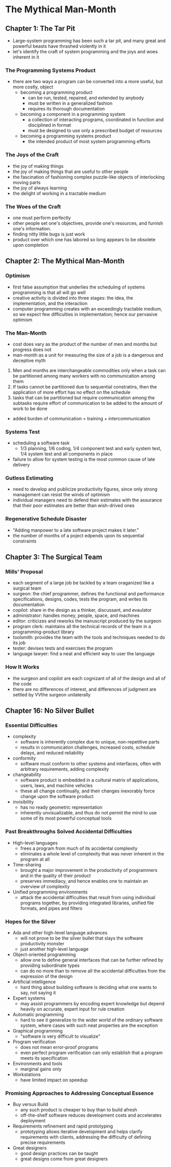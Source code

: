 # The Mythical Man-Month
## Chapter 1: The Tar Pit
- Large-system programming has been such a tar pit, and many great and powerful beasts have thrashed violently in it
- let's identify the craft of system programming and the joys and woes inherent in it
### The Programming Systems Product
- there are two ways a program can be converted into a more useful, but more costly, object
  - becoming a programming product
    - can be run, tested, repaired, and extended by anybody
    - must be written in a generalized fashion
    - requires its thorough documentation
  - becoming a component in a programming system
    - a collection of interacting programs, coordinated in function and disciplined in format
    - must be designed to use only a prescribed budget of resources
  - becoming a programming systems product
    - the intended product of most system programming efforts
### The Joys of the Craft
- the joy of making things
- the joy of making things that are useful to other people
- the fascination of fashioning complex puzzle-like objects of interlocking moving parts
- the joy of always learning
- the delight of working in a tractable medium
### The Woes of the Craft
- one must perform perfectly
- other people set one's objectives, provide one's resources, and furnish one's information.
- finding nitty little bugs is just work
- product over which one has labored so long appears to be obsolete upon completion

## Chapter 2: The Mythical Man-Month
### Optimism
- first false assumption that underlies the scheduling of systems programming is that all will go well
- creative activity is divided into three stages: the idea, the implementation, and the interaction
- computer programming creates with an exceedingly tractable medium, so we expect few difficulties in implementation; hence our pervasive optimism
### The Man-Month
- cost does vary as the product of the number of men and months but progress does not
- man-month as a unit for measuring the size of a job is a dangerous and deceptive myth
1. Men and months are interchangeable commodities only when a task can be partitioned among many workers with no communication among them
2. If tasks cannot be partitioned due to sequential constratins, then the application of more effort has no effect on the schedule
3. tasks that can be partitioned but require communication among the subtasks require effort of communication to be added to the amount of work to be done
  - added burden of communication = training + intercommunication
### Systems Test
- scheduling a software task
  - 1/3 planning, 1/6 coding, 1/4 component test and early system test, 1/4 system test and all components in place
- failure to allow for system testing is the most common cause of late delivery
### Gutless Estimating
- need to develop and publicize productivity figures, since only strong management can resist the winds of optimism
- individual managers need to defend their estimates with the assurance that their poor estimates are better than wish-drived ones
### Regenerative Schedule Disaster
- "Adding manpower to a late software project makes it later."
- the number of months of a poject edpends upon its sequential constraints

## Chapter 3: The Surgical Team
### Mills' Proposal
- each segment of a large job be tackled by a team oraganized like a surgical team
- surgeon: the chief programmer, defines the functional and performance specifications, designs, codes, tests the program, and writes its documentation
- copilot: share in the design as a thinker, discussant, and evaulator
- administrator: handles money, people, space, and machines
- editor: criticizes and reworks the manuscript produced by the surgeon
- program clerk: maintains all the technical records of the team in a programming-product library
- toolsmith: provides the team with the tools and techniques needed to do its job
- tester: devises tests and exercises the program
- language lawyer: find a neat and efficient way to user the language
### How It Works
- the surgeon and copilot are each cognizant of all of the design and all of the code
- there are no differences of interest, and differences of judgment are settled by VVthe surgeon unilaterally

## Chapter 16: No Silver Bullet
### Essential Difficulties
- complexity
  - software is inherently complex due to unique, non-repetitive parts
  - results in communication challenges, increased costs, schedule delays, and reduced reliability
- conformity
  - software must conform to other systems and interfaces, often with arbitrary requirements, adding complexity
- changeability
  - software product is embedded in a cultural matrix of applications, users, laws, and machine vehicles
  - these all change continually, and their changes inexorably force change upon the software product
- invisibility
  - has no ready geometric representation
  - inherently unvisualizable, and thus do not permit the mind to use some of its most powerful conceptual tools
### Past Breakthroughs Solved Accidental Difficulties
- High-level languages
  - frees a program from much of its accidental complexity
  - eliminates a whole level of complexity that was never inherent in the program at all
- Time-sharing
  - brought a major improvement in the productivity of programmers and in the quality of their product
  - preserves immediacy, and hence enables one to maintain an overview of complexity
- Unified programming environments
  - attack the accidental difficulties that result from using individual programs together, by providing integrated libraries, unified file formats, and pipes and filters
### Hopes for the Silver
- Ada and other high-level language advances
  - will not prove to be the silver bullet that slays the software productivity monster
  - just another high-level language
- Object-oriented programming
  - allow one to define general interfaces that can be further refined by providing subordinate types
  - can do no more than to remove all the accidental difficulties from the expression of the design
- Artificial intelligence
  - hard thing about building software is deciding what one wants to say, not saying it
- Expert systems
  - may assist programmers by encoding expert knowledge but depend heavily on accurate, expert input for rule creation
- Automatic programming
  - hard to see it generalize to the wider world of the ordinary software system, where cases with such neat properties are the exception
- Graphical programming
  - "software is very difficult to visualize"
- Program verification
  - does not mean error-proof programs
  - even perfect program verification can only establish that a program meets its specification
- Environments and tools
  - marginal gains only
- Workstations
  - have limited impact on speedup
### Promising Approaches to Addressing Conceptual Essence
- Buy versus Build
  - any such product is cheaper to buy than to build afresh
  - off-the-shelf software reduces development costs and accelerates deployment
- Requirements refinement and rapid prototyping
  - prototyping allows iterative development and helps clarify requirements with clients, addressing the difficulty of defining precise requirements
- Great designers
  - good design practices can be taught
  - great designs come from great designers